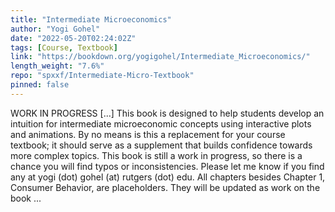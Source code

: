 ```yaml
---
title: "Intermediate Microeconomics"
author: "Yogi Gohel"
date: "2022-05-20T02:24:02Z"
tags: [Course, Textbook]
link: "https://bookdown.org/yogigohel/Intermediate_Microeconomics/"
length_weight: "7.6%"
repo: "spxxf/Intermediate-Micro-Textbook"
pinned: false
---
```


WORK IN PROGRESS [...] This book is designed to help students develop an intuition for intermediate microeconomic concepts using interactive plots and animations. By no means is this a replacement for your course textbook; it should serve as a supplement that builds confidence towards more complex topics. This book is still a work in progress, so there is a chance you will find typos or inconsistencies. Please let me know if you find any at yogi (dot) gohel (at) rutgers (dot) edu. All chapters besides Chapter 1, Consumer Behavior, are placeholders. They will be updated as work on the book ...
